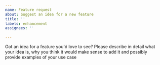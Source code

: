 ```yaml
---
name: Feature request
about: Suggest an idea for a new feature
title: ''
labels: enhancement
assignees: ''

---
```


Got an idea for a feature you'd love to see? Please describe in detail what your idea is, why you think it would make sense to add it and possibly provide examples of your use case
